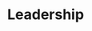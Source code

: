 ---
templateKey: 'leadership'
path: /leadership
image: ../img/home.png
title: Leadership
subheading: Meet our 2024-2025 Executive Board and Committee Chairs

positions:
  exec:
    - image: /img/brothers/upsilon/235.jpg
      text: > # we use text/major instead of name/position just cuz lazy and re-use code lol
        Aaron Huynh
      major: > 
        Co-Regent
    - image: /img/brothers/upsilon/240.jpg
      text: >
        Justin Nguyen
      major: > 
        Co-Regent
    - image: /img/brothers/tau/227.jpeg
      text: >
        Erika Tran
      major: > 
        Corresponding Secretary
    - image: /img/brothers/upsilon/243.jpg
      text: >
        Ryan Korb
      major: > 
        Marshal
    - image: /img/brothers/upsilon/237.jpg
      text: >
        Andy Ren
      major: > 
        Treasurer
    - image: /img/brothers/upsilon/238.jpg
      text: >
        Jordan Yen
      major: > 
        Scribe
    - image: /img/brothers/upsilon/235.jpg
      text: >
        Aaron Huynh
      major: > 
        Inner Guard
    - image: /img/brothers/sigma/213.jpg
      text: >
        Clara Lee
      major: > 
        Outer Guard
  chairs:
    - image: /img/brothers/sigma/210.jpg
      text: >
        Annie Cen
      major: > 
        Co-External Affairs Chair
    - image: /img/brothers/sigma/216.jpg
      text: >
        Kelly Tran
      major: > 
        Co-External Affairs Chair
    - image: /img/brothers/phi/char.jpg
      text: >
        Charline Chen
      major: > 
        Co-Rush Chair
    - image: /img/brothers/phi/helene.jpg
      text: >
        Helene Gao
      major: > 
        Co-Rush Chair
    #- image: /img/rose1000x1000.png
    #  text: >
    #    Chiemeka Kalu
    #  major: > 
    #    Co-Rush Chair
    #- image: /img/brothers/phi/thomas.jpg
    #  text: >
    #    Thomas McConnell
    #  major: > 
    #    Co-Rush Chair
    - image: /img/brothers/upsilon/238.jpg
      text: >
        Jordan Yen
      major: > 
        Webmaster
    - image: /img/brothers/sigma/210.jpg
      text: >
        Annie Cen
      major: > 
        Co-Projects Chair
    - image: /img/brothers/phi/lam.jpg
      text: >
        Lam Luong
      major: > 
        Co-Projects Chair
    # - image: /img/brothers/phi/irvin.jpg
    #  text: >
    #    Irvin Qi
    #  major: > 
    #    Co-Projects Chair
    - image: /img/brothers/upsilon/239.jpg
      text: >
        Joseph Lee
      major: > 
        Co-Service Chair
    - image: /img/brothers/phi/arjun.jpg
      text: >
        Arjun Mittha
      major: > 
        Co-Service Chair
    - image: /img/brothers/phi/ashley.jpg
      text: >
        Ashley Wu
      major: > 
        Co-Fundraising Chair
    - image: /img/brothers/phi/song.jpg
      text: >
        Song Chen
      major: > 
        Co-Fundraising Chair
    - image: /img/brothers/sigma/221.jpg
      text: >
        Sophia Lee
      major: > 
        Professional Fraternity Council Chair
    - image: /img/brothers/upsilon/236.jpg
      text: >
        Alex Yoon
      major: > 
        Co-Brotherhood Chair
    - image: /img/brothers/upsilon/244.jpg
      text: >
        Shirley Xiang
      major: > 
        Co-Brotherhood Chair
    - image: /img/brothers/sigma/213.jpg
      text: >
        Clara Lee
      major: > 
        Co-Professional Development Chair
    - image: /img/brothers/sigma/220.jpg
      text: >
        Ryan Ung
      major: > 
        Co-Professional Development Chair
    - image: /img/brothers/sigma/220.jpg
      text: >
        Ryan Ung
      major: > 
        Historian

---